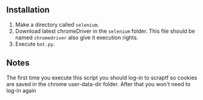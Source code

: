 ## Installation

1. Make a directory called `selenium`.
2. Download latest chromeDriver in the `selenium` folder. This file should be named `chromedriver` also give it execution rights.
3. Execute `bot.py`.

## Notes
The first time you execute this script you should log-in to scraptf so cookies are saved in the chrome user-data-dir folder. After that you won't need to log-in again
